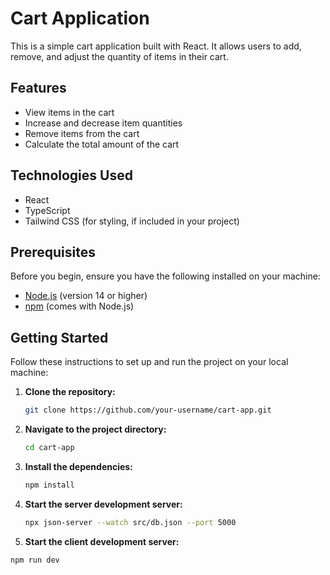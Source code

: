 # Cart Application

This is a simple cart application built with React. It allows users to add, remove, and adjust the quantity of items in their cart.

## Features

- View items in the cart
- Increase and decrease item quantities
- Remove items from the cart
- Calculate the total amount of the cart

## Technologies Used

- React
- TypeScript
- Tailwind CSS (for styling, if included in your project)

## Prerequisites

Before you begin, ensure you have the following installed on your machine:

- [Node.js](https://nodejs.org/) (version 14 or higher)
- [npm](https://www.npmjs.com/get-npm) (comes with Node.js)

## Getting Started

Follow these instructions to set up and run the project on your local machine:

1. **Clone the repository:**

   ```bash
   git clone https://github.com/your-username/cart-app.git

2. **Navigate to the project directory:**
   ```bash
   cd cart-app
   
3. **Install the dependencies:**
   ```bash
   npm install
   
4. **Start the server development server:**
   ```bash
   npx json-server --watch src/db.json --port 5000
   
5. **Start the client development server:**
  ```bash
  npm run dev
